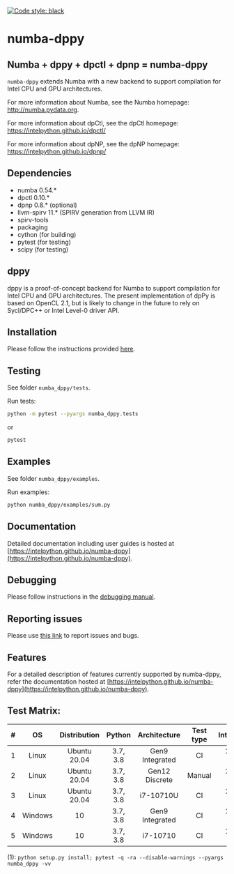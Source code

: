 [![Code style: black](https://img.shields.io/badge/code%20style-black-000000.svg)](https://github.com/psf/black)

# numba-dppy

## Numba + dppy + dpctl + dpnp = numba-dppy

`numba-dppy` extends Numba with a new backend to support compilation
for Intel CPU and GPU architectures.

For more information about Numba, see the Numba homepage:
http://numba.pydata.org.

For more information about dpCtl, see the dpCtl homepage:
https://intelpython.github.io/dpctl/

For more information about dpNP, see the dpNP homepage:
https://intelpython.github.io/dpnp/

## Dependencies

* numba 0.54.*
* dpctl 0.10.*
* dpnp 0.8.* (optional)
* llvm-spirv 11.* (SPIRV generation from LLVM IR)
* spirv-tools
* packaging
* cython (for building)
* pytest (for testing)
* scipy (for testing)

## dppy

dppy is a proof-of-concept backend for Numba to support compilation for
Intel CPU and GPU architectures.
The present implementation of dpPy is based on OpenCL 2.1, but is likely
to change in the future to rely on Sycl/DPC++ or Intel Level-0 driver API.

## Installation

Please follow the instructions provided [here](https://intelpython.github.io/numba-dppy/latest/user_guides/getting_started.html).

## Testing

See folder `numba_dppy/tests`.

Run tests:
```bash
python -m pytest --pyargs numba_dppy.tests
```
or
```bash
pytest
```

## Examples

See folder `numba_dppy/examples`.

Run examples:
```bash
python numba_dppy/examples/sum.py
```

## Documentation

Detailed documentation including user guides is hosted at [https://intelpython.github.io/numba-dppy](https://intelpython.github.io/numba-dppy).

## Debugging

Please follow instructions in the [debugging manual](https://intelpython.github.io/numba-dppy/latest/user_guides/debugging/).

## Reporting issues

Please use [this link](https://github.com/IntelPython/numba-dppy/issues) to report issues and bugs.

## Features

For a detailed description of features currently supported by numba-dppy, refer the documentation hosted at
[https://intelpython.github.io/numba-dppy](https://intelpython.github.io/numba-dppy).

## Test Matrix:

|   #   |   OS    | Distribution |  Python  |  Architecture   | Test type |  IntelOneAPI   | Build Commands |    Dependencies    |   Backend   |
| :---: | :-----: | :----------: | :------: | :-------------: | :-------: | :------------: | :------------: | :----------------: | :---------: |
|   1   |  Linux  | Ubuntu 20.04 | 3.7, 3.8 | Gen9 Integrated |    CI     | 2021.3, 2021.4 |      (1)       | Numba, NumPy, dpnp | OCL, L0-1.1 |
|   2   |  Linux  | Ubuntu 20.04 | 3.7, 3.8 | Gen12 Discrete  |  Manual   | 2021.3, 2021.4 |      (1)       | Numba, NumPy, dpnp | OCL, L0-1.1 |
|   3   |  Linux  | Ubuntu 20.04 | 3.7, 3.8 |    i7-10710U    |    CI     | 2021.3, 2021.4 |      (1)       | Numba, NumPy, dpnp | OCL, L0-1.1 |
|   4   | Windows |      10      | 3.7, 3.8 | Gen9 Integrated |    CI     | 2021.3, 2021.4 |      (1)       |    Numba, NumPy    |     OCL     |
|   5   | Windows |      10      | 3.7, 3.8 |    i7-10710     |    CI     | 2021.3, 2021.4 |      (1)       |    Numba, NumPy    |     OCL     |

(1): `python setup.py install; pytest -q -ra --disable-warnings --pyargs numba_dppy -vv`
